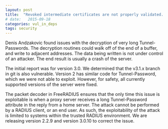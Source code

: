 ```yaml
---
layout: post
title:  "Revoked intermediate certificates are not properly validated. oCert-CVE 2015-4680."
# date:   2015-09-18
categories: vul_in_deps
tags: security
---
```


Denis Andzakovic found issues with the decryption of very long Tunnel-Passwords. The decryption routines could walk off of the end of a buffer, and write to adjacent addresses. The data being written is not under control of an attacker. The end result is usually a crash of the server.

The initial report was for version 3.0. We determined that the v3.1.x branch in git is also vulnerable. Version 2 has similar code for Tunnel-Password, which we were not able to exploit. However, for safety, all currently supported versions of the server were fixed.

The packet decoder in FreeRADIUS ensures that the only time this issue is exploitable is when a proxy server receives a long Tunnel-Password attribute in the reply from a home server. The attack cannot be performed by a RADIUS client, or an end user. As such, the exploitability of the attack is limited to systems within the trusted RADIUS environment. We are releasing version 2.2.9 and version 3.0.10 to correct the issue.